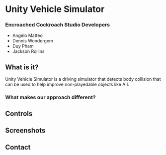 # Unity Vehicle Simulator
### Encroached Cockroach Studio Developers
* Angelo Matteo
* Dennis Wondergem
* Duy Pham
* Jackson Rollins


## What is it?
Unity Vehicle Simulator is a driving simulator that detects body collision that can be used to help improve non-playedable objects like A.I.

### What makes our approach different?

## Controls

## Screenshots

## Contact





